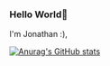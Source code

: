 ### Hello World👋
I'm Jonathan :),



[![Anurag's GitHub stats](https://github-readme-stats.vercel.app/api?username=Jonathan7200&theme=radical&include_all_commits=true&count_private=true)](https://github.com/anuraghazra/github-readme-stats)




<!--
**Jonathan7200/Jonathan7200** is a ✨ _special_ ✨ repository because its `README.md` (this file) appears on your GitHub profile.

Here are some ideas to get you started:

- 🔭 I’m currently working on ...
- 🌱 I’m currently learning ...
- 👯 I’m looking to collaborate on ...
- 🤔 I’m looking for help with ...
- 💬 Ask me about ...
- 📫 How to reach me: ...
- 😄 Pronouns: ...
- ⚡ Fun fact: ...
-->
